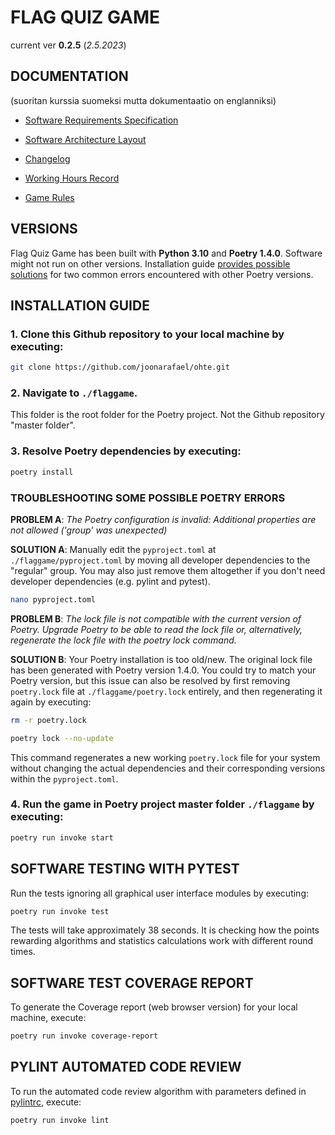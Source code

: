 # FLAG QUIZ GAME

current ver **0.2.5** (*2.5.2023*)

## DOCUMENTATION

(suoritan kurssia suomeksi mutta dokumentaatio on englanniksi)

- [Software Requirements Specification](./documentation/requirements_specification.md)

- [Software Architecture Layout](./documentation/architecture.md)

- [Changelog](./documentation/changelog.md)

- [Working Hours Record](./documentation/working_hours_record.md)

- [Game Rules](./flaggame/src/gamerules.txt)

## VERSIONS

Flag Quiz Game has been built with **Python 3.10** and **Poetry 1.4.0**. Software might not run on other versions. Installation guide [provides possible solutions](./README.md#troubleshooting-some-possible-poetry-errors) for two common errors encountered with other Poetry versions.

## INSTALLATION GUIDE

### 1. Clone this Github repository to your local machine by executing:

```bash
git clone https://github.com/joonarafael/ohte.git
```

### 2. Navigate to `./flaggame`.

This folder is the root folder for the Poetry project. Not the Github repository "master folder".

### 3. Resolve Poetry dependencies by executing:

```bash
poetry install
```

### TROUBLESHOOTING SOME POSSIBLE POETRY ERRORS

**PROBLEM A**: *The Poetry configuration is invalid: Additional properties are not allowed ('group' was unexpected)*

**SOLUTION A**: Manually edit the `pyproject.toml` at `./flaggame/pyproject.toml` by moving all developer dependencies to the "regular" group. You may also just remove them altogether if you don't need developer dependencies (e.g. pylint and pytest).

```bash
nano pyproject.toml
```

**PROBLEM B**: *The lock file is not compatible with the current version of Poetry. Upgrade Poetry to be able to read the lock file or, alternatively, regenerate the lock file with the poetry lock command.*

**SOLUTION B**: Your Poetry installation is too old/new. The original lock file has been generated with Poetry version 1.4.0. You could try to match your Poetry version, but this issue can also be resolved by first removing `poetry.lock` file at `./flaggame/poetry.lock` entirely, and then regenerating it again by executing:

```bash
rm -r poetry.lock
```

```bash
poetry lock --no-update
```

This command regenerates a new working `poetry.lock` file for your system without changing the actual dependencies and their corresponding versions within the `pyproject.toml`.

### 4. Run the game in Poetry project master folder `./flaggame` by executing:

```bash
poetry run invoke start
```

## SOFTWARE TESTING WITH PYTEST

Run the tests ignoring all graphical user interface modules by executing:

```bash
poetry run invoke test
```

The tests will take approximately 38 seconds. It is checking how the points rewarding algorithms and statistics calculations work with different round times.

## SOFTWARE TEST COVERAGE REPORT

To generate the Coverage report (web browser version) for your local machine, execute:

```bash
poetry run invoke coverage-report
```

## PYLINT AUTOMATED CODE REVIEW

To run the automated code review algorithm with parameters defined in [pylintrc](./flaggame/.pylintrc), execute:

```bash
poetry run invoke lint
```
